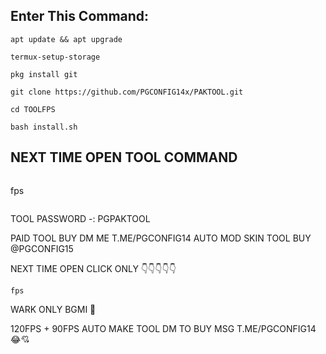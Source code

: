 
## Enter This Command:
```
apt update && apt upgrade
```
```
termux-setup-storage
```
```
pkg install git
```
```
git clone https://github.com/PGCONFIG14x/PAKTOOL.git
```



```
cd TOOLFPS

```
```
bash install.sh
```

## NEXT TIME OPEN TOOL COMMAND
```
```
  fps
```
```
TOOL PASSWORD -: PGPAKTOOL

PAID TOOL BUY DM ME T.ME/PGCONFIG14
AUTO MOD SKIN TOOL BUY @PGCONFIG15

NEXT TIME OPEN 
CLICK ONLY 
👇👇👇👇👇
```
fps
```
WARK ONLY BGMI 🌟

120FPS + 90FPS AUTO MAKE TOOL DM TO BUY 
MSG  T.ME/PGCONFIG14
😂💘
